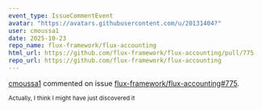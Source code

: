 ```yaml
---
event_type: IssueCommentEvent
avatar: "https://avatars.githubusercontent.com/u/20131404?"
user: cmoussa1
date: 2025-10-23
repo_name: flux-framework/flux-accounting
html_url: https://github.com/flux-framework/flux-accounting/pull/775
repo_url: https://github.com/flux-framework/flux-accounting
---
```


<a href='https://github.com/cmoussa1' target='_blank'>cmoussa1</a> commented on issue <a href='https://github.com/flux-framework/flux-accounting/pull/775' target='_blank'>flux-framework/flux-accounting#775</a>.

<small>Actually, I think I might have just discovered it 
